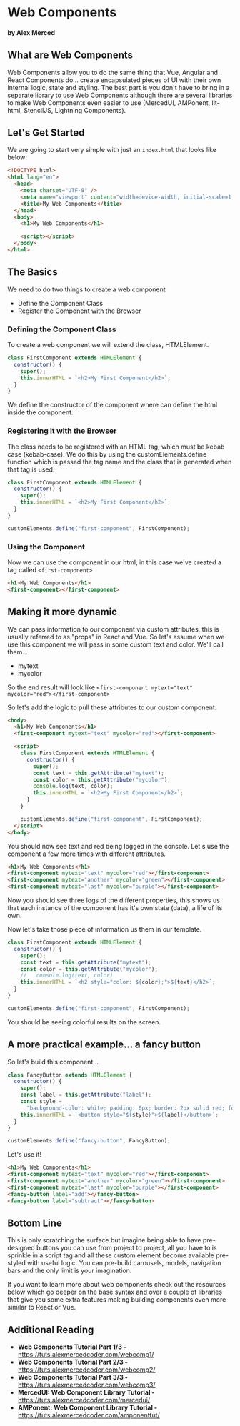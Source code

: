 # Web Components

#### by Alex Merced

## What are Web Components

Web Components allow you to do the same thing that Vue, Angular and React Components do... create encapsulated pieces of UI with their own internal logic, state and styling. The best part is you don't have to bring in a separate library to use Web Components although there are several libraries to make Web Components even easier to use (MercedUI, AMPonent, lit-html, StencilJS, Lightning Components).

## Let's Get Started

We are going to start very simple with just an `index.html` that looks like below:

```html
<!DOCTYPE html>
<html lang="en">
  <head>
    <meta charset="UTF-8" />
    <meta name="viewport" content="width=device-width, initial-scale=1.0" />
    <title>My Web Components</title>
  </head>
  <body>
    <h1>My Web Components</h1>

    <script></script>
  </body>
</html>
```

## The Basics

We need to do two things to create a web component

- Define the Component Class
- Register the Component with the Browser

### Defining the Component Class

To create a web component we will extend the class, HTMLElement.

```js
class FirstComponent extends HTMLElement {
  constructor() {
    super();
    this.innerHTML = `<h2>My First Component</h2>`;
  }
}
```

We define the constructor of the component where can define the html inside the component.

### Registering it with the Browser

The class needs to be registered with an HTML tag, which must be kebab case (kebab-case). We do this by using the customElements.define function which is passed the tag name and the class that is generated when that tag is used.

```js
class FirstComponent extends HTMLElement {
  constructor() {
    super();
    this.innerHTML = `<h2>My First Component</h2>`;
  }
}

customElements.define("first-component", FirstComponent);
```

### Using the Component

Now we can use the component in our html, in this case we've created a tag called `<first-component>`

```html
<h1>My Web Components</h1>
<first-component></first-component>
```

## Making it more dynamic

We can pass information to our component via custom attributes, this is usually referred to as "props" in React and Vue. So let's assume when we use this component we will pass in some custom text and color. We'll call them...

- mytext
- mycolor

So the end result will look like `<first-component mytext="text" mycolor="red"></first-component>`

So let's add the logic to pull these attributes to our custom component.

```html
<body>
  <h1>My Web Components</h1>
  <first-component mytext="text" mycolor="red"></first-component>

  <script>
    class FirstComponent extends HTMLElement {
      constructor() {
        super();
        const text = this.getAttribute("mytext");
        const color = this.getAttribute("mycolor");
        console.log(text, color);
        this.innerHTML = `<h2>My First Component</h2>`;
      }
    }

    customElements.define("first-component", FirstComponent);
  </script>
</body>
```

You should now see text and red being logged in the console. Let's use the component a few more times with different attributes.

```html
<h1>My Web Components</h1>
<first-component mytext="text" mycolor="red"></first-component>
<first-component mytext="another" mycolor="green"></first-component>
<first-component mytext="last" mycolor="purple"></first-component>
```

Now you should see three logs of the different properties, this shows us that each instance of the component has it's own state (data), a life of its own.

Now let's take those piece of information us them in our template.

```js
class FirstComponent extends HTMLElement {
  constructor() {
    super();
    const text = this.getAttribute("mytext");
    const color = this.getAttribute("mycolor");
    //   console.log(text, color)
    this.innerHTML = `<h2 style="color: ${color};">${text}</h2>`;
  }
}

customElements.define("first-component", FirstComponent);
```

You should be seeing colorful results on the screen.

## A more practical example... a fancy button

So let's build this component...

```js
class FancyButton extends HTMLElement {
  constructor() {
    super();
    const label = this.getAttribute("label");
    const style =
      "background-color: white; padding: 6px; border: 2px solid red; font-size: 20px;";
    this.innerHTML = `<button style="${style}">${label}</button>`;
  }
}

customElements.define("fancy-button", FancyButton);
```

Let's use it!

```html
<h1>My Web Components</h1>
<first-component mytext="text" mycolor="red"></first-component>
<first-component mytext="another" mycolor="green"></first-component>
<first-component mytext="last" mycolor="purple"></first-component>
<fancy-button label="add"></fancy-button>
<fancy-button label="subtract"></fancy-button>
```

## Bottom Line

This is only scratching the surface but imagine being able to have pre-designed buttons you can use from project to project, all you have to is sprinkle in a script tag and all these custom element become available pre-styled with useful logic. You can pre-build carousels, models, navigation bars and the only limit is your imagination.

If you want to learn more about web components check out the resources below which go deeper on the base syntax and over a couple of libraries that give you some extra features making building components even more similar to React or Vue.

## Additional Reading

- **Web Components Tutorial Part 1/3 -** https://tuts.alexmercedcoder.com/webcomp1/
- **Web Components Tutorial Part 2/3 -** https://tuts.alexmercedcoder.com/webcomp2/
- **Web Components Tutorial Part 3/3 -** https://tuts.alexmercedcoder.com/webcomp3/
- **MercedUI: Web Component Library Tutorial -** https://tuts.alexmercedcoder.com/mercedui/
- **AMPonent: Web Component Library Tutorial -** https://tuts.alexmercedcoder.com/amponenttut/

